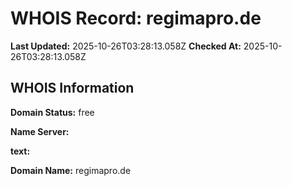 # WHOIS Record: regimapro.de

**Last Updated:** 2025-10-26T03:28:13.058Z
**Checked At:** 2025-10-26T03:28:13.058Z

## WHOIS Information

**Domain Status:** free

**Name Server:** 

**text:** 

**Domain Name:** regimapro.de

